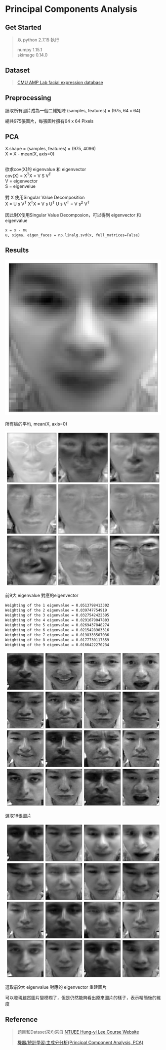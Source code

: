 # Principal Components Analysis

## Get Started

> 以 python 2.7.15 執行
> 
> numpy 1.15.1 </br>
> skimage 0.14.0 </br>

## Dataset

> [CMU AMP Lab facial expression database](http://chenlab.ece.cornell.edu/projects/FaceAuthentication/download.html)

## Preprocessing

讀取所有圖片成為一個二維矩陣 (samples, features) = (975, 64 x 64)

總共975張圖片，每張圖片擁有64 x 64 Pixels

## PCA

X.shape = (samples, features) = (975, 4096) </br> 
X = X - mean(X, axis=0) </br></br>

欲求cov(X)的 eigenvalue 和 eigenvector </br>
cov(X) = X<sup>T</sup>X = V S V<sup>T</sup> </br>
V = eigenvector </br>
S = eigenvelue </br></br>
對 X 使用Singular Value Decomposition </br>
X = U s V<sup>T</sup>
X<sup>T</sup>X = V s U<sup>T</sup> U s V<sup>T</sup> = V s<sup>2</sup> V<sup>T</sup> </br></br>
因此對X使用Singular Value Decomposion，可以得到 eigenvector 和 eigenvalue 

~~~~
x = x - mu
u, sigma, eigen_faces = np.linalg.svd(x, full_matrices=False)
~~~~

## Results

![](https://github.com/linhung0319/ML/blob/master/pca/mean_face.png)

所有臉的平均, mean(X, axis=0)

![](https://github.com/linhung0319/ML/blob/master/pca/eigen_faces.png)

前9大 eigenvalue 對應的eigenvector

~~~
Weighting of the 1 eigenvalue = 0.0513798413302
Weighting of the 2 eigenvalue = 0.039747754919
Weighting of the 3 eigenvalue = 0.0327542422395
Weighting of the 4 eigenvalue = 0.0291679047803
Weighting of the 5 eigenvalue = 0.0269437848274
Weighting of the 6 eigenvalue = 0.0215428903316
Weighting of the 7 eigenvalue = 0.0198333507036
Weighting of the 8 eigenvalue = 0.0177730117559
Weighting of the 9 eigenvalue = 0.0166422270234
~~~

![](https://github.com/linhung0319/ML/blob/master/pca/original_faces.png)

選取16張圖片

![](https://github.com/linhung0319/ML/blob/master/pca/reconstructed_faces.png)

選取前9大 eigenvalue 對應的 eigenvector 重建圖片

可以發現雖然圖片變模糊了，但是仍然能夠看出原來圖片的樣子，表示精簡後的維度

## Reference

> 題目和Dataset來均來自 [NTUEE Hung-yi Lee Course Website](http://speech.ee.ntu.edu.tw/~tlkagk/courses_ML17.html)
>
> [機器/統計學習:主成分分析(Principal Component Analysis, PCA)](https://medium.com/@chih.sheng.huang821/%E6%A9%9F%E5%99%A8-%E7%B5%B1%E8%A8%88%E5%AD%B8%E7%BF%92-%E4%B8%BB%E6%88%90%E5%88%86%E5%88%86%E6%9E%90-principle-component-analysis-pca-58229cd26e71)
